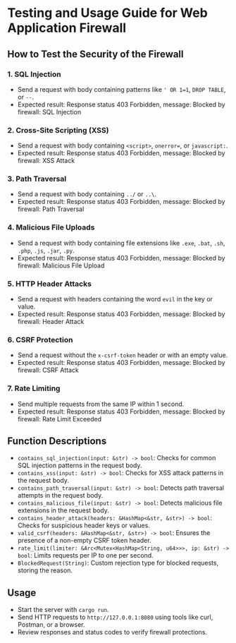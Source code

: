 # Testing and Usage Guide for Web Application Firewall

## How to Test the Security of the Firewall

### 1. SQL Injection

- Send a request with body containing patterns like `' OR 1=1`, `DROP TABLE`, or `--`.
- Expected result: Response status 403 Forbidden, message: Blocked by firewall: SQL Injection

### 2. Cross-Site Scripting (XSS)

- Send a request with body containing `<script>`, `onerror=`, or `javascript:`.
- Expected result: Response status 403 Forbidden, message: Blocked by firewall: XSS Attack

### 3. Path Traversal

- Send a request with body containing `../` or `..\`.
- Expected result: Response status 403 Forbidden, message: Blocked by firewall: Path Traversal

### 4. Malicious File Uploads

- Send a request with body containing file extensions like `.exe`, `.bat`, `.sh`, `.php`, `.js`, `.jar`, `.py`.
- Expected result: Response status 403 Forbidden, message: Blocked by firewall: Malicious File Upload

### 5. HTTP Header Attacks

- Send a request with headers containing the word `evil` in the key or value.
- Expected result: Response status 403 Forbidden, message: Blocked by firewall: Header Attack

### 6. CSRF Protection

- Send a request without the `x-csrf-token` header or with an empty value.
- Expected result: Response status 403 Forbidden, message: Blocked by firewall: CSRF Attack

### 7. Rate Limiting

- Send multiple requests from the same IP within 1 second.
- Expected result: Response status 403 Forbidden, message: Blocked by firewall: Rate Limit Exceeded

## Function Descriptions

- `contains_sql_injection(input: &str) -> bool`: Checks for common SQL injection patterns in the request body.
- `contains_xss(input: &str) -> bool`: Checks for XSS attack patterns in the request body.
- `contains_path_traversal(input: &str) -> bool`: Detects path traversal attempts in the request body.
- `contains_malicious_file(input: &str) -> bool`: Detects malicious file extensions in the request body.
- `contains_header_attack(headers: &HashMap<&str, &str>) -> bool`: Checks for suspicious header keys or values.
- `valid_csrf(headers: &HashMap<&str, &str>) -> bool`: Ensures the presence of a non-empty CSRF token header.
- `rate_limit(limiter: &Arc<Mutex<HashMap<String, u64>>>, ip: &str) -> bool`: Limits requests per IP to one per second.
- `BlockedRequest(String)`: Custom rejection type for blocked requests, storing the reason.

## Usage

- Start the server with `cargo run`.
- Send HTTP requests to `http://127.0.0.1:8080` using tools like curl, Postman, or a browser.
- Review responses and status codes to verify firewall protections.
